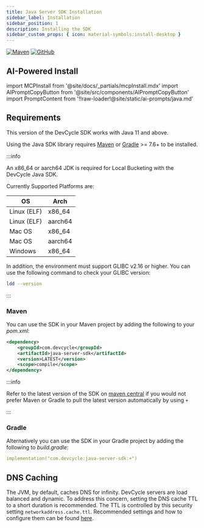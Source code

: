 ```yaml
---
title: Java Server SDK Installation
sidebar_label: Installation
sidebar_position: 1
description: Installing the SDK
sidebar_custom_props: { icon: material-symbols:install-desktop }
---
```


[![Maven](https://badgen.net/maven/v/maven-central/com.devcycle/java-server-sdk)](https://search.maven.org/artifact/com.devcycle/java-server-sdk)
[![GitHub](https://img.shields.io/github/stars/devcyclehq/java-server-sdk.svg?style=social&label=Star&maxAge=2592000)](https://github.com/DevCycleHQ/java-server-sdk)

## AI-Powered Install

import MCPInstall from '@site/docs/_partials/mcpInstall.mdx'
import AIPromptCopyButton from '@site/src/components/AIPromptCopyButton'
import PromptContent from '!!raw-loader!@site/static/ai-prompts/java.md'

<MCPInstall />

<AIPromptCopyButton promptContent={PromptContent} />

## Requirements

This version of the DevCycle SDK works with Java 11 and above.

Using the Java SDK library requires [Maven](https://maven.apache.org/) or [Gradle](https://gradle.org/) >= 7.6+ to be installed.

:::info

An x86_64 or aarch64 JDK is required for Local Bucketing with the DevCycle Java SDK.

Currently Supported Platforms are:

| OS          | Arch    |
| ----------- | ------- |
| Linux (ELF) | x86_64  |
| Linux (ELF) | aarch64 |
| Mac OS      | x86_64  |
| Mac OS      | aarch64 |
| Windows     | x86_64  |

In addition, the environment must support GLIBC v2.16 or higher. You can use the following command to check your GLIBC version:

```bash
ldd --version
```

:::

[//]: # 'wizard-install-start'

### Maven

You can use the SDK in your Maven project by adding the following to your _pom.xml_:

```xml
<dependency>
    <groupId>com.devcycle</groupId>
    <artifactId>java-server-sdk</artifactId>
    <version>LATEST</version>
    <scope>compile</scope>
</dependency>
```

:::info

Refer to the latest version of the SDK on [maven central](https://maven.org/artifact/com.devcycle/java-server-sdk) if you would not prefer Maven or Gradle to pull the latest version automatically by using `+`

:::

### Gradle

Alternatively you can use the SDK in your Gradle project by adding the following to _build.gradle_:

```yaml
implementation("com.devcycle:java-server-sdk:+")
```
[//]: # 'wizard-install-end'

## DNS Caching

The JVM, by default, caches DNS for infinity. DevCycle servers are load balanced and dynamic. To address this concern,
setting the DNS cache TTL to a short duration is recommended. The TTL is controlled by this security setting `networkaddress.cache.ttl`.
Recommended settings and how to configure them can be found [here](https://docs.aws.amazon.com/sdk-for-java/v1/developer-guide/java-dg-jvm-ttl.html).
